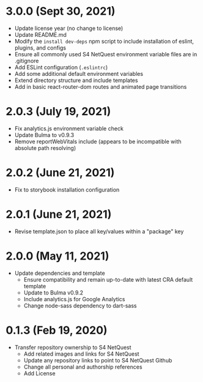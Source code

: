 # 3.0.0 (Sept 30, 2021)
* Update license year (no change to license)
* Update README.md
* Modify the `install dev-deps` npm script to include installation of eslint, plugins, and configs
* Ensure all commonly used S4 NetQuest environment variable files are in .gitignore
* Add ESLint configuration (`.eslintrc`)
* Add some additional default environment variables
* Extend directory structure and include templates
* Add in basic react-router-dom routes and animated page transitions

# 2.0.3 (July 19, 2021)
* Fix analytics.js environment variable check
* Update Bulma to v0.9.3
* Remove reportWebVitals include (appears to be incompatible with absolute path resolving)

# 2.0.2 (June 21, 2021)
* Fix to storybook installation configuration

# 2.0.1 (June 21, 2021)
* Revise template.json to place all key/values within a "package" key

# 2.0.0 (May 11, 2021)
* Update dependencies and template
  * Ensure compatibility and remain up-to-date with latest CRA default template
  * Update to Bulma v0.9.2
  * Include analytics.js for Google Analytics
  * Change node-sass dependency to dart-sass

# 0.1.3 (Feb 19, 2020)
* Transfer repository ownership to S4 NetQuest
  * Add related images and links for S4 NetQuest
  * Update any repository links to point to S4 NetQuest Github
  * Change all personal and authorship references
  * Add License